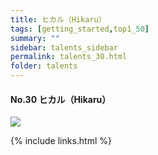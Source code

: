 ```yaml
---
title: ヒカル（Hikaru）
tags: [getting_started,top1_50]
summary: ""
sidebar: talents_sidebar
permalink: talents_30.html
folder: talents
---
```



#### No.30 ヒカル（Hikaru）

![](https://yt3.ggpht.com/ytc/AKedOLQXCk5vd80fARaWSo5BwNKPdyKLQy1fdrnFN0KLnw=s176-c-k-c0x00ffffff-no-rj)







{% include links.html %}
